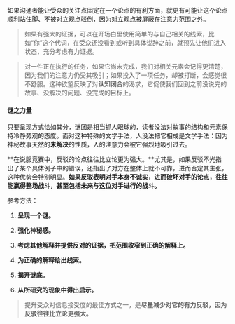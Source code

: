 如果沟通者能让受众的关注点固定在一个论点的有利方面，就更有可能让这个论点顺利站住脚、不被对立观点驳倒，因为对立观点被屏蔽在注意力范围之外。

> 如果有强大的证据，可以在开场白里使用简单的与自己相关的线索，比如“你”这个代词，在受众还没看到或听到具体说辞之前，就预先让他们进入状态，充分考虑有力证据。

> 对一件正在执行的任务，如果它尚未完成，我们对相关元素会记得更清楚，因为我们的注意力仍受其吸引；如果投入了一项任务，却被打断，会感觉很不舒服。这种欲望反映了对**认知闭合**的渴求，它促使我们回到之前没说完的故事、没解决的问题、没完成的目标上。

#### 谜之力量

只要呈现方式恰如其分，谜团是相当抓人眼球的，读者没法对故事的结构和元素保持冷静旁观的态度。面对这种特殊的文学手法，人没法把它相成是文学手法：因为神秘故事天然的**未解决**的性质，人的注意力会被它强烈地吸引过去。

**在说服竞赛中，反驳的论点往往比立论更为强大。**尤其是，如果反驳不光指出了某个具体例子中的错误，还指出了对方在整体上就不可靠，进而否定其主张，这种优势会特别明显。**如果反驳表明对手本身不诚实，进而破坏对手的论点，往往能赢得整场战斗，甚至包括未来与这位对手进行的战斗。**

参考方法：

1. **呈现一个谜。**

2. **强化神秘感。**

3. **考虑其他解释并提供反对的证据，把范围收窄到正确的解释上。**

4. **为正确的解释给出线索。**

5. **揭开谜底。**

6. **从所研究的现象中得出启示。**

> 提升受众对信息接受度的最佳方式之一，是**尽量减少对它的有力反驳，因为反驳往往比立论更强大。**


